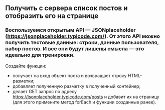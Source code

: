 ## Получить с сервера список постов и отобразить его на странице

### Воспользуемся открытым API — JSONplaceholder (https://jsonplaceholder.typicode.com/). От этого API можно получить тестовые данные: строки, данные пользователя, набор постов. И все они будут лишены смысла — это идеально для тренировки.

Создайте функции:
* получает на вход объект поста и возвращает строку HTML-разметки;
* добавляет полученную разметку в полученный контейнер;
* делает GET запрос по адресу https://jsonplaceholder.typicode.com/posts и добавит их на страницу (для этого примените метод forEach и функции созданные ранее).

